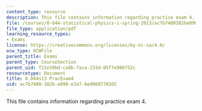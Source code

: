 ```yaml
---
content_type: resource
description: This file contains information regarding practice exam 4.
file: /courses/8-044-statistical-physics-i-spring-2013/ac7b7480382be090e3a76ed0687783d2_MIT8_044S14_practexam4_03.pdf
file_type: application/pdf
learning_resource_types:
- Exams
license: https://creativecommons.org/licenses/by-nc-sa/4.0/
ocw_type: OCWFile
parent_title: Exams
parent_type: CourseSection
parent_uid: f21e39bd-ca8b-7aca-233d-05f7e986f52c
resourcetype: Document
title: 8.044s13 PracExam4
uid: ac7b7480-382b-e090-e3a7-6ed0687783d2
---
```

This file contains information regarding practice exam 4.